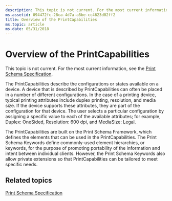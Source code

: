 ```yaml
---
description: This topic is not current. For the most current information, see the Print Schema Specification.
ms.assetid: 094472fc-28ca-4d7a-a8be-cc4623d02ff2
title: Overview of the PrintCapabilities
ms.topic: article
ms.date: 05/31/2018
---
```


# Overview of the PrintCapabilities

This topic is not current. For the most current information, see the [Print Schema Specification](https://www.microsoft.com/whdc/xps/printschema.mspx).

The PrintCapabilities describe the configurations or states available on a device. A device that is described by PrintCapabilities can often be placed in a number of different configurations. In the case of a printing device, typical printing attributes include duplex printing, resolution, and media size. If the device supports these attributes, they are part of the configuration for that device. The user selects a particular configuration by assigning a specific value to each of the available attributes; for example, Duplex: OneSided, Resolution: 600 dpi, and MediaSize: Legal.

The PrintCapabilities are built on the Print Schema Framework, which defines the elements that can be used in the PrintCapabilities. The Print Schema Keywords define commonly-used element hierarchies, or keywords, for the purpose of promoting portability of the information and intent between individual clients. However, the Print Schema Keywords also allow private extensions so that PrintCapabilities can be tailored to meet specific needs.

## Related topics

<dl> <dt>

[Print Schema Specification](https://www.microsoft.com/whdc/xps/printschema.mspx)
</dt> </dl>

 

 




